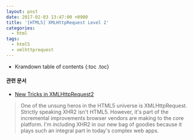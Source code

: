 ```yaml
---
layout: post
date: 2017-02-03 13:47:00 +0900
title: '[HTML5] XMLHttpRequest Level 2'
categories:
  - html
tags:
  - html5
  - xmlhttprequest
---
```


* Kramdown table of contents
{:toc .toc}

#### 관련 문서

- [New Tricks in XMLHttpRequest2](http://www.html5rocks.com/en/tutorials/file/xhr2/)

> One of the unsung heros in the HTML5 universe is XMLHttpRequest. Strictly speaking XHR2 isn't HTML5. However, it's part of the incremental improvements browser vendors are making to the core platform. I'm including XHR2 in our new bag of goodies because it plays such an integral part in today's complex web apps.
